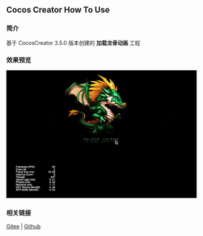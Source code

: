 ## Cocos Creator How To Use

### 简介

基于 CocosCreator 3.5.0 版本创建的 **加载龙骨动画** 工程

### 效果预览
![image](../../../gif/202203/2022030401.gif)

### 相关链接
[Gitee](https://gitee.com/mirrors_cocos-creator/test-cases-3d/tree/v3.0/assets/cases/dragonbones) | [Github](https://github.com/cocos-creator/test-cases-3d/tree/v3.0/assets/cases/dragonbones)